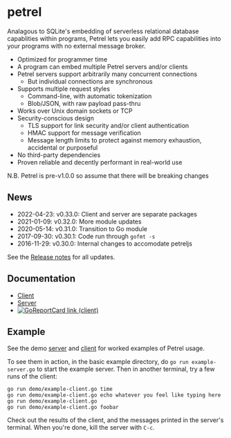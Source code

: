 # petrel

Analagous to SQLite's embedding of serverless relational database
capablities within programs, Petrel lets you easily add RPC
capabilities into your programs with no external message broker.

- Optimized for programmer time
- A program can embed multiple Petrel servers and/or clients
- Petrel servers support arbitrarily many concurrent connections
  - But individual connections are synchronous
- Supports multiple request styles
  - Command-line, with automatic tokenization
  - Blob/JSON, with raw payload pass-thru
- Works over Unix domain sockets or TCP
- Security-conscious design
  - TLS support for link security and/or client authentication
  - HMAC support for message verification
  - Message length limits to protect against memory exhaustion,
    accidental or purposeful
- No third-party dependencies
- Proven reliable and decently performant in real-world use

N.B. Petrel is pre-v1.0.0 so assume that there will be breaking changes

## News

* 2022-04-23: v0.33.0: Client and server are separate packages
* 2021-01-09: v0.32.0: More module updates
* 2020-05-14: v0.31.0: Transition to Go module
* 2017-09-30: v0.30.1: Code run through `gofmt -s`
* 2016-11-29: v0.30.0: Internal changes to accomodate petreljs

See the [Release notes](https://github.com/firepear/petrel/raw/master/RELEASE_NOTES) for all updates.

## Documentation

* [Client](https://pkg.go.dev/github.com/firepear/petrel/client?tab=doc)
* [Server](https://pkg.go.dev/github.com/firepear/petrel/server?tab=doc)
* [![GoReportCard link (client)](https://goreportcard.com/badge/github.com/firepear/petrel)](https://goreportcard.com/report/github.com/firepear/petrel)

## Example

See the demo [server](https://github.com/firepear/petrel/blob/master/examples/basic/example-server.go) and
[client](https://github.com/firepear/petrel/blob/master/examples/basic/example-client.go) for
worked examples of Petrel usage.

To see them in action, in the basic example directory, do `go run
example-server.go` to start the example server. Then in another
terminal, try a few runs of the client:

```
go run demo/example-client.go time
go run demo/example-client.go echo whatever you feel like typing here
go run demo/example-client.go
go run demo/example-client.go foobar
```

Check out the results of the client, and the messages printed in the
server's terminal. When you're done, kill the server with `C-c`.
